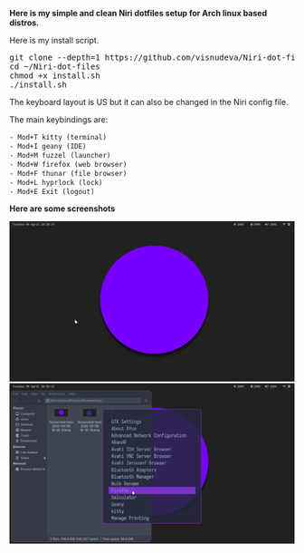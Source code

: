 **Here is my simple and clean Niri dotfiles setup for Arch linux based distros.**

Here is my install script.

<pre>git clone --depth=1 https://github.com/visnudeva/Niri-dot-files.git ~/Niri-dot-files
cd ~/Niri-dot-files
chmod +x install.sh
./install.sh</pre>

The keyboard layout is US but it can also be changed in the Niri config file.

The main keybindings are:
     
    - Mod+T kitty (terminal)
    - Mod+I geany (IDE)
    - Mod+M fuzzel (launcher)
    - Mod+W firefox (web browser)
    - Mod+F thunar (file browser)
    - Mod+L hyprlock (lock)
    - Mod+E Exit (logout)


**Here are some screenshots**

![screenshot1](https://github.com/visnudeva/Niri-dot-files/blob/main/screenshot.png)
![screenshot1](https://github.com/visnudeva/Niri-dot-files/blob/main/screenshot2.png)

